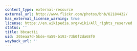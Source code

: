 ```yaml
---
content_type: external-resource
external_url: http://www.flickr.com/photos/bhb/82184432/
has_external_license_warning: true
license: https://en.wikipedia.org/wiki/All_rights_reserved
status: ''
title: bbcactii
uid: 305eaa7d-5bde-4a59-b193-73b0f2da68f0
wayback_url: ''
---
```

